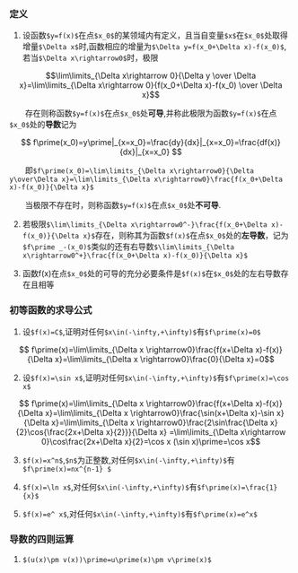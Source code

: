 ### 定义
1. 设函数`$y=f(x)$`在点`$x_0$`的某领域内有定义，且当自变量`$x$`在`$x_0$`处取得增量`$\Delta x$`时,函数相应的增量为`$\Delta y=f(x_0+\Delta x)-f(x_0)$`,若当`$\Delta x\rightarrow0$`时，极限
```math
\lim\limits_{\Delta x\rightarrow 0}{\Delta y \over \Delta x}=\lim\limits_{\Delta x\rightarrow 0}{f(x_0+\Delta x)-f(x_0) \over \Delta x}
```
&emsp;&emsp;存在则称函数`$y=f(x)$`在点`$x_0$`处**可导**,并称此极限为函数`$y=f(x)$`在点`$x_0$`处的**导数**记为
```math
    f\prime(x_0)=y\prime|_{x=x_0}=\frac{dy}{dx}|_{x=x_0}=\frac{df(x)}{dx}|_{x=x_0}
    
```

&emsp;&emsp;即`$f\prime(x_0)=\lim\limits_{\Delta x\rightarrow0}{\Delta y\over\Delta x}=\lim\limits_{\Delta x\rightarrow0}\frac{f(x_0+\Delta x)-f(x_0)}{\Delta x}$`

&emsp;&emsp;当极限不存在时，则称函数`$y=f(x)$`在点`$x_0$`处**不可导**.

2. 若极限`$\lim\limits_{\Delta x\rightarrow0^-}\frac{f(x_0+\Delta x)-f(x_0)}{\Delta x}$`存在，则称其为函数`$f(x)$`在点`$x_0$`处的**左导数**，记为`$f\prime _-(x_0)$`类似的还有右导数`$\lim\limits_{\Delta x\rightarrow0^+}\frac{f(x_0+\Delta x)-f(x_0)}{\Delta x}$`

3. 函数f(x)在点`$x_0$`处的可导的充分必要条件是`$f(x)$`在`$x_0$`处的左右导数存在且相等


### 初等函数的求导公式
1. 设`$f(x)=C$`,证明对任何`$x\in(-\infty,+\infty)$`有`$f\prime(x)=0$`
```math
    f\prime(x)=\lim\limits_{\Delta x \rightarrow0}\frac{f(x+\Delta x)-f(x)}{\Delta x}=\lim\limits_{\Delta x \rightarrow0}\frac{0}{\Delta x}=0
```
2. 设`$f(x)=\sin x$`,证明对任何`$x\in(-\infty,+\infty)$`有`$f\prime(x)=\cos x$`


```math
    f\prime(x)=\lim\limits_{\Delta x \rightarrow0}\frac{f(x+\Delta x)-f(x)}{\Delta x}=\lim\limits_{\Delta x \rightarrow0}\frac{\sin(x+\Delta x)-\sin x}{\Delta x}=\lim\limits_{\Delta x \rightarrow0}\frac{2\sin\frac{\Delta x}{2}\cos{\frac{2x+\Delta x}{2}}}{\Delta x}
    =\lim\limits_{\Delta x\rightarrow 0}\cos\frac{2x+\Delta x}{2}=\cos x
    
    (\sin x)\prime=\cos x
```

3. `$f(x)=x^n$`,`$n$`为正整数,对任何`$x\in(-\infty,+\infty)$`有`$f\prime(x)=nx^{n-1} $`


4. `$f(x)=\ln x$`,对任何`$x\in(-\infty,+\infty)$`有`$f\prime(x)=\frac{1}{x}$`

5. `$f(x)=e^ x$`,对任何`$x\in(-\infty,+\infty)$`有`$f\prime(x)=e^x$`


### 导数的四则运算
1. `$(u(x)\pm v(x))\prime=u\prime(x)\pm v\prime(x)$`




